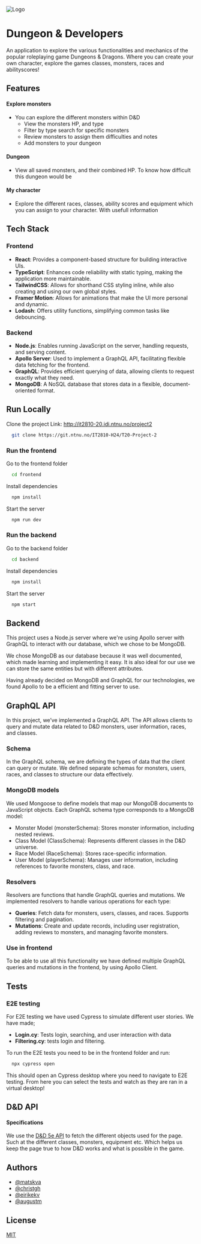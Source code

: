 
![Logo](https://www.pngkey.com/png/detail/374-3749117_png-file-svg-dnd-logo-png.png)


# Dungeon & Developers

An application to explore the various functionalities and mechanics of the popular roleplaying game Dungeons & Dragons. Where you can create your own character, explore the games classes, monsters, races and abilityscores!


## Features

#### Explore monsters
- You can explore the different monsters within D&D
    - View the monsters HP, and type
    - Filter by type search for specific monsters
    - Review monsters to assign them difficulties and notes
    - Add monsters to your dungeon

#### Dungeon
- View all saved monsters, and their combined HP. To know how difficult this dungeon would be

#### My character
- Explore the different races, classes, ability scores and equipment which you can assign to your character. With usefull information



## Tech Stack

### Frontend
- **React**: Provides a component-based structure for building interactive UIs.
- **TypeScript**: Enhances code reliability with static typing, making the application more maintainable.
- **TailwindCSS**: Allows for shorthand CSS styling inline, while also creating and using our own global styles.
- **Framer Motion**: Allows for animations that make the UI more personal and dynamic.
- **Lodash**: Offers utility functions, simplifying common tasks like debouncing.

### Backend
- **Node.js**: Enables running JavaScript on the server, handling requests, and serving content.
- **Apollo Server**: Used to implement a GraphQL API, facilitating flexible data fetching for the frontend.
- **GraphQL**: Provides efficient querying of data, allowing clients to request exactly what they need.
- **MongoDB**: A NoSQL database that stores data in a flexible, document-oriented format.


## Run Locally
Clone the project
Link: http://it2810-20.idi.ntnu.no/project2

```bash
  git clone https://git.ntnu.no/IT2810-H24/T20-Project-2
```


### Run the frontend


Go to the frontend folder

```bash
  cd frontend
```

Install dependencies

```bash
  npm install
```

Start the server

```bash
  npm run dev
```

### Run the backend


Go to the backend folder

```bash
  cd backend
```

Install dependencies

```bash
  npm install
```

Start the server

```bash
  npm start
```

## Backend

This project uses a Node.js server where we're using Apollo server with GraphQL to interact with our database, which we chose to be MongoDB.

We chose MongoDB as our database because it was well documented, which made learning and implementing it easy. It is also ideal for our use we can store the same entities but with different attributes.

Having already decided on MongoDB and GraphQL for our technologies, we found Apollo to be a efficient and fitting server to use.
## GraphQL API

In this project, we’ve implemented a GraphQL API. The API allows clients to query and mutate data related to D&D monsters, user information, races, and classes.


### Schema
In the GraphQL schema, we are defining the types of data that the client can query or mutate. We defined separate schemas for monsters, users, races, and classes to structure our data effectively.

### MongoDB models
We used Mongoose to define models that map our MongoDB documents to JavaScript objects. Each GraphQL schema type corresponds to a MongoDB model:

- Monster Model (monsterSchema): Stores monster information, including nested reviews.
- Class Model (ClassSchema): Represents different classes in the D&D universe.
- Race Model (RaceSchema): Stores race-specific information.
- User Model (playerSchema): Manages user information, including references to favorite monsters, class, and race.


### Resolvers
Resolvers are functions that handle GraphQL queries and mutations. We implemented resolvers to handle various operations for each type:

- **Queries**: Fetch data for monsters, users, classes, and races. Supports filtering and pagination.
- **Mutations**: Create and update records, including user registration, adding reviews to monsters, and managing favorite monsters.



### Use in frontend
To be able to use all this functionality we have defined multiple GraphQL queries and mutations in the frontend, by using Apollo Client.

## Tests

### E2E testing
For E2E testing we have used Cypress to simulate different user stories. We have made; 

- **Login.cy**: Tests login, searching, and user interaction with data
- **Filtering.cy**: tests login and filtering. 

To run the E2E tests you need to be in the frontend folder and run: 

```bash
  npx cypress open   
```

This should open an Cypress desktop where you need to navigate to E2E testing.
From here you can select the tests and watch as they are ran in a virtual desktop!



## D&D API

#### Specifications

We use the [D&D 5e API](https://www.dnd5eapi.co/) to fetch the different objects used for the page. Such at the different classes, monsters, equipment etc. Which helps us keep the page true to how D&D works and what is possible in the game.




## Authors

- [@matskva](https://git.ntnu.no/matskva)
- [@christgh](https://git.ntnu.no/christgh)
- [@eirikekv](https://git.ntnu.no/eirikekv)
- [@augustm](https://git.ntnu.no/augustm)



## License

[MIT](https://choosealicense.com/licenses/mit/)

